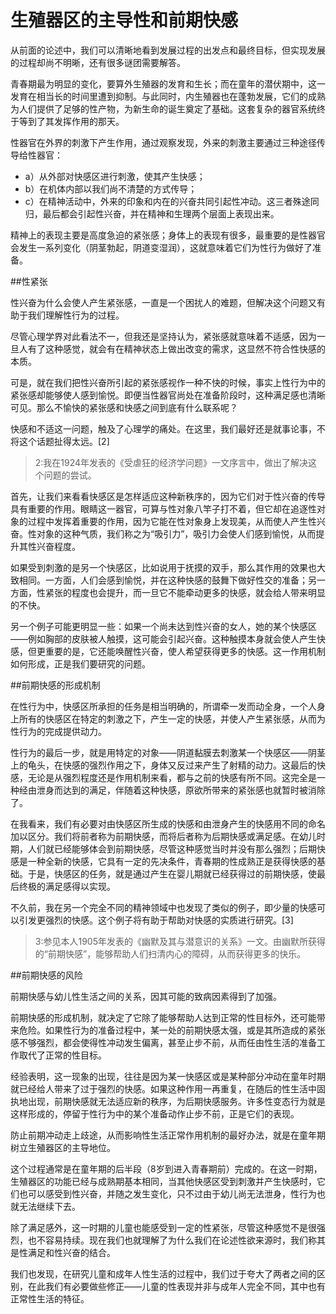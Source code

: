 ﻿# 生殖器区的主导性和前期快感

从前面的论述中，我们可以清晰地看到发展过程的出发点和最终目标，但实现发展的过程却尚不明晰，还有很多谜团需要解答。

青春期最为明显的变化，要算外生殖器的发育和生长；而在童年的潜伏期中，这一发育在相当长的时间里遭到抑制。与此同时，内生殖器也在蓬勃发展，它们的成熟为人们提供了足够的性产物，为新生命的诞生奠定了基础。这套复杂的器官系统终于等到了其发挥作用的那天。

性器官在外界的刺激下产生作用，通过观察发现，外来的刺激主要通过三种途径传导给性器官：

* a）从外部对快感区进行刺激，使其产生快感；
* b）在机体内部以我们尚不清楚的方式传导；
* c）在精神活动中，外来的印象和内在的兴奋共同引起性冲动。这三者殊途同归，最后都会引起性兴奋，并在精神和生理两个层面上表现出来。

精神上的表现主要是高度急迫的紧张感；身体上的表现有很多，最重要的是性器官会发生一系列变化（阴茎勃起，阴道变湿润），这就意味着它们为性行为做好了准备。

##性紧张

性兴奋为什么会使人产生紧张感，一直是一个困扰人的难题，但解决这个问题又有助于我们理解性行为的过程。

尽管心理学界对此看法不一，但我还是坚持认为，紧张感就意味着不适感，因为一旦人有了这种感觉，就会有在精神状态上做出改变的需求，这显然不符合性快感的本质。

可是，就在我们把性兴奋所引起的紧张感视作一种不快的时候，事实上性行为中的紧张感却能够使人感到愉悦。即便当性器官尚处在准备阶段时，这种满足感也清晰可见。那么不愉快的紧张感和快感之间到底有什么联系呢？

快感和不适这一问题，触及了心理学的痛处。在这里，我们最好还是就事论事，不将这个话题扯得太远。[2]
>2:我在1924年发表的《受虐狂的经济学问题》一文序言中，做出了解决这个问题的尝试。

首先，让我们来看看快感区是怎样适应这种新秩序的，因为它们对于性兴奋的传导具有重要的作用。眼睛这一器官，可算与性对象八竿子打不着，但它却在追逐性对象的过程中发挥着重要的作用，因为它能在性对象身上发现美，从而使人产生性兴奋。性对象的这种气质，我们称之为“吸引力”，吸引力会使人们感到愉悦，从而提升其性兴奋程度。

如果受到刺激的是另一个快感区，比如说用于抚摸的双手，那么其作用的效果也大致相同。一方面，人们会感到愉悦，并在这种快感的鼓舞下做好性交的准备；另一方面，性紧张的程度也会提升，而一旦它不能牵动更多的快感，就会给人带来明显的不快。

另一个例子可能更明显一些：如果一个尚未达到性兴奋的女人，她的某个快感区——例如胸部的皮肤被人触摸，这可能会引起兴奋。这种触摸本身就会使人产生快感，但更重要的是，它还能唤醒性兴奋，使人希望获得更多的快感。这一作用机制如何形成，正是我们要研究的问题。

##前期快感的形成机制

在性行为中，快感区所承担的任务是相当明确的，所谓牵一发而动全身，一个人身上所有的快感区在特定的刺激之下，产生一定的快感，并使人产生紧张感，从而为性行为的完成提供动力。

性行为的最后一步，就是用特定的对象——阴道黏膜去刺激某一个快感区——阴茎上的龟头，在快感的强烈作用之下，身体又反过来产生了射精的动力。这最后的快感，无论是从强烈程度还是作用机制来看，都与之前的快感有所不同。这完全是一种经由泄身而达到的满足，伴随着这种快感，原欲所带来的紧张感也就暂时被消除了。

在我看来，我们有必要对由快感区所生成的快感和由泄身产生的快感用不同的命名加以区分。我们将前者称为前期快感，而将后者称为后期快感或满足感。在幼儿时期，人们就已经能够体会到前期快感，尽管这种感觉当时并没有那么强烈；后期快感是一种全新的快感，它具有一定的先决条件，青春期的性成熟正是获得快感的基础。于是，快感区的任务，就是通过产生在婴儿期就已经获得过的前期快感，使最后终极的满足感得以实现。

不久前，我在另一个完全不同的精神领域中也发现了类似的例子，即少量的快感可以引发更强烈的快感。这个例子将有助于帮助对快感的实质进行研究。[3]
>3:参见本人1905年发表的《幽默及其与潜意识的关系》一文。由幽默所获得的“前期快感”，能够帮助人们扫清内心的障碍，从而获得更多的快乐。

##前期快感的风险

前期快感与幼儿性生活之间的关系，因其可能的致病因素得到了加强。

前期快感的形成机制，就决定了它除了能够帮助人达到正常的性目标外，还可能带来危险。如果性行为的准备过程中，某一处的前期快感太强，或是其所造成的紧张感不够强烈，都会使得性冲动发生偏离，甚至止步不前，从而任由性生活的准备工作取代了正常的性目标。

经验表明，这一现象的出现，往往是因为某一快感区或是某种部分冲动在童年时期就已经给人带来了过于强烈的快感。如果这种作用一再重复，在随后的性生活中固执地出现，前期快感就无法适应新的秩序，为后期快感服务。许多性变态行为就是这样形成的，停留于性行为中的某个准备动作止步不前，正是它们的表现。

防止前期冲动走上歧途，从而影响性生活正常作用机制的最好办法，就是在童年期树立生殖器区的主导地位。

这个过程通常是在童年期的后半段（8岁到进入青春期前）完成的。在这一时期，生殖器区的功能已经与成熟期基本相同，当其他快感区受到刺激并产生快感时，它们也可以感受到性兴奋，并随之发生变化，只不过由于幼儿尚无法泄身，性行为也就无法继续下去。

除了满足感外，这一时期的儿童也能感受到一定的性紧张，尽管这种感觉不是很强烈，也不容易持续。现在我们也就理解了为什么我们在论述性欲来源时，我们称其是性满足和性兴奋的结合。

我们也发现，在研究儿童和成年人性生活的过程中，我们过于夸大了两者之间的区别，在此我们有必要做些修正——儿童的性表现并非与成年人完全不同，其中也有正常性生活的特征。
